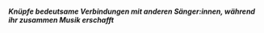 ##### Knüpfe bedeutsame Verbindungen mit anderen Sänger:innen, während ihr zusammen Musik erschafft
